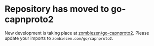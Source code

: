 # Repository has moved to go-capnproto2

New development is taking place at [zombiezen/go-capnproto2](https://github.com/zombiezen/go-capnproto2).  Please update your imports to `zombiezen.com/go/capnproto2`.
